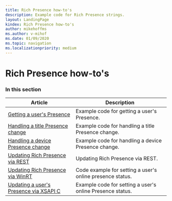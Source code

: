 ```yaml
---
title: Rich Presence how-to's
description: Example code for Rich Presence strings.
layout: LandingPage
kindex: Rich Presence how-to's
author: mikehoffms
ms.author: v-mihof
ms.date: 01/09/2020
ms.topic: navigation
ms.localizationpriority: medium
---
```


# Rich Presence how-to's


### In this section

| Article | Description |
|---------|-------------|
| [Getting a user's Presence](live-getting-a-users-presence.md) | Example code for getting a user's Presence. |
| [Handling a title Presence change](live-handling-a-title-presence-change.md) | Example code for handling a title Presence change. |
| [Handling a device Presence change](live-handling-a-device-presence-change.md) | Example code for handling a device Presence change. |
| [Updating Rich Presence via REST](live-updating-presence-rest.md) | Updating Rich Presence via REST. |
| [Updating Rich Presence via WinRT](live-setting-presence-status.md) | Code example for setting a user's online presence status. |
| [Updating a user's Presence via XSAPI C](live-updating-user-presence.md) | Example code for setting a user's online Presence status. |
